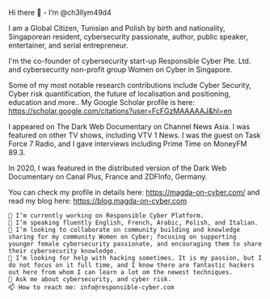 Hi there 👋 - I’m @ch3llym49d4

I am a Global Citizen, Tunisian and Polish by birth and nationality, Singaporean resident, cybersecurity passionate, author, public speaker, entertainer, and serial entrepreneur.

I'm the co-founder of cybersecurity start-up Responsible Cyber Pte. Ltd. and cybersecurity non-profit group Women on Cyber in Singapore.

Some of my most notable research contributions include Cyber Security, Cyber risk quantification, the future of localisation and positioning, education and more.. My Google Scholar profile is here: https://scholar.google.com/citations?user=FcFGzMAAAAAJ&hl=en

I appeared on The Dark Web Documentary on Channel News Asia. I was featured on other TV shows, including VTV 1 News. I was the guest on Task Force 7 Radio, and I gave interviews including Prime Time on MoneyFM 89.3.

In 2020, I was featured in the distributed version of the Dark Web Documentary on Canal Plus, France and ZDFInfo, Germany.

You can check my profile in details here: https://magda-on-cyber.com/ and read my blog here: https://blog.magda-on-cyber.com

    🔭 I’m currently working on Responsible Cyber Platform. 
    🌱 I’m speaking fluently English, French, Arabic, Polish, and Italian. 
    👯 I’m looking to collaborate on community building and knowledge sharing for my community Women on Cyber; focusing on supporting younger female cybersecurity passionate, and encouraging them to share their cybersecurity knowledge. 
    🤔 I’m looking for help with hacking sometimes. It is my passion, but I do not focus on it full time, and I know there are fantastic hackers out here from whom I can learn a lot om the newest techniques.
    💬 Ask me about cybersecurity, and cyber risk. 
    📫 How to reach me: info@responsible-cyber.com
